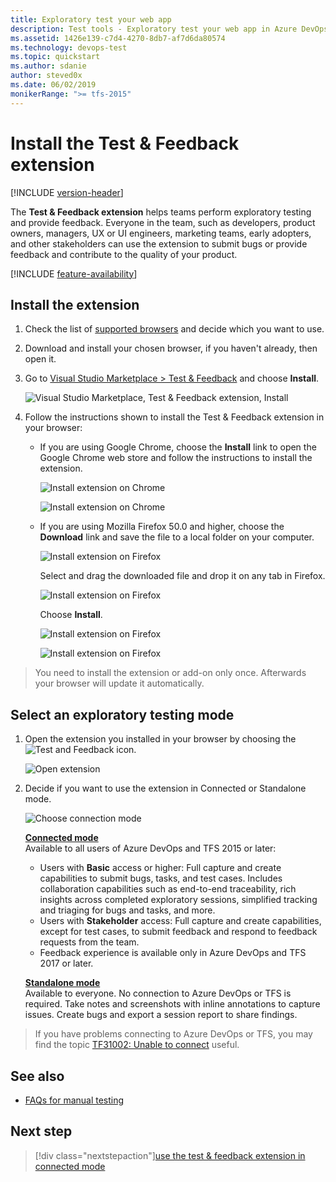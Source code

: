 ```yaml
---
title: Exploratory test your web app
description: Test tools - Exploratory test your web app in Azure DevOps from your web browser with the Microsoft Test & Feedback extension
ms.assetid: 1426e139-c7d4-4270-8db7-af7d6da80574
ms.technology: devops-test
ms.topic: quickstart
ms.author: sdanie
author: steved0x
ms.date: 06/02/2019
monikerRange: ">= tfs-2015"
---
```


# Install the Test &amp; Feedback extension

[!INCLUDE [version-header](includes/version-header.md)]

The **Test &amp; Feedback extension** helps teams perform exploratory testing and provide feedback.
Everyone in the team, such as developers, product owners, managers, UX or UI engineers,
marketing teams, early adopters, and other stakeholders can use the
extension to submit bugs or provide feedback and contribute to the
quality of your product.

[!INCLUDE [feature-availability](includes/feature-availability.md)]

<a name="installext"></a>

## Install the extension

1. Check the list of [supported browsers](reference-qa.md#browser-support) and decide which you want to use.

1. Download and install your chosen browser, if you haven't already, then open it.

1. Go to [Visual Studio Marketplace > Test &amp; Feedback](https://marketplace.visualstudio.com/items?itemName=ms.vss-exploratorytesting-web)
   and choose **Install**.

   ![Visual Studio Marketplace, Test & Feedback extension, Install](media/perform-exploratory-tests/getstarted-01.png)

1. Follow the instructions shown to install the Test &amp; Feedback extension in your browser:

   - If you are using Google Chrome, choose the **Install** link to open the
     Google Chrome web store and follow the instructions to install the extension.

     ![Install extension on Chrome](media/perform-exploratory-tests/getstarted-02.png)

     ![Install extension on Chrome](media/perform-exploratory-tests/getstarted-03.png)

   - If you are using Mozilla Firefox 50.0 and higher, choose the **Download** link
     and save the file to a local folder on your computer.

     ![Install extension on Firefox](media/perform-exploratory-tests/getstarted-07.png)

     Select and drag the downloaded file and drop it on any tab in Firefox.

     ![Install extension on Firefox](media/perform-exploratory-tests/getstarted-08.png)

     Choose **Install**.

     ![Install extension on Firefox](media/perform-exploratory-tests/getstarted-09.png)

     ![Install extension on Firefox](media/perform-exploratory-tests/getstarted-10.png)

> You need to install the extension or add-on only once. Afterwards your browser will
> update it automatically.

<a name="selectmode"></a>

## Select an exploratory testing mode

1. Open the extension you installed in your browser by choosing the
   ![Test and Feedback](media/shared/exp-test-icon.png) icon.

   ![Open extension](media/perform-exploratory-tests/open-extension.png)

1. Decide if you want to use the extension in Connected or Standalone mode.

   ![Choose connection mode](media/perform-exploratory-tests/getstarted-06.png)

   **[Connected mode](connected-mode-exploratory-testing.md)**  
   Available to all users of Azure DevOps and TFS 2015 or later:

   - Users with **Basic** access or higher: Full capture and create capabilities
     to submit bugs, tasks, and test cases. Includes collaboration
     capabilities such as end-to-end traceability, rich insights
     across completed exploratory sessions, simplified tracking
     and triaging for bugs and tasks, and more.
   - Users with **Stakeholder** access: Full capture and create capabilities,
     except for test cases, to submit feedback and respond to feedback
     requests from the team.
   - Feedback experience is available only in Azure DevOps and TFS 2017 or later.<p />

   **[Standalone mode](standalone-mode-exploratory-testing.md)**  
   Available to everyone. No connection to Azure DevOps or TFS is required. Take notes and screenshots with
   inline annotations to capture issues. Create bugs and export
   a session report to share findings.

> If you have problems connecting to Azure DevOps or TFS, you may find
> the topic [TF31002: Unable to connect](../reference/error/tf31002-unable-connect-tfs.md) useful.

## See also

- [FAQs for manual testing](reference-qa.md#tandfext)

## Next step

> [!div class="nextstepaction"][use the test &amp; feedback extension in connected mode](connected-mode-exploratory-testing.md)
